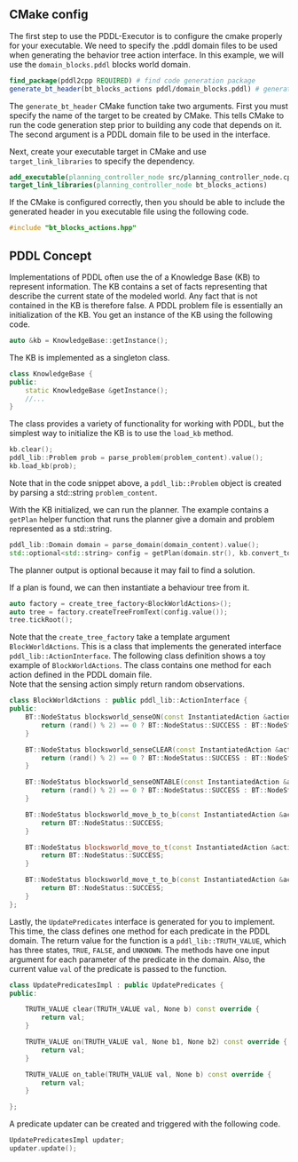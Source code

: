 ## CMake config

The first step to use the PDDL-Executor is to configure the cmake properly for your executable.
We need to specify the .pddl domain files to be used when generating the behavior tree action interface.
In this example, we will use the `domain_blocks.pddl` blocks world domain. 

```cmake
find_package(pddl2cpp REQUIRED) # find code generation package
generate_bt_header(bt_blocks_actions pddl/domain_blocks.pddl) # generate the interface header file
```
The `generate_bt_header` CMake function take two arguments. First you must specify the name of the target
to be created by CMake. This tells CMake to run the code generation step prior to building any code that 
depends on it. The second argument is a PDDL domain file to be used in the interface. 

Next, create your executable target in CMake and use `target_link_libraries` to specify the dependency. 
```cmake
add_executable(planning_controller_node src/planning_controller_node.cpp)
target_link_libraries(planning_controller_node bt_blocks_actions)
```

If the CMake is configured correctly, then you should be able to include the generated header in you executable file
using the following code.
```c++
#include "bt_blocks_actions.hpp"
```

## PDDL Concept
Implementations of PDDL often use the of a Knowledge Base (KB) to represent information. 
The KB contains a set of facts representing that describe the current state of the modeled world.
Any fact that is not contained in the KB is therefore false. A PDDL problem file is essentially 
an initialization of the KB. You get an instance of the KB using the following code. 
```c++
auto &kb = KnowledgeBase::getInstance();
```
The KB is implemented as a singleton class.
```c++
class KnowledgeBase {
public:
    static KnowledgeBase &getInstance();
    //...
}
```
The class provides a variety of functionality for working with PDDL, but the simplest way to initialize
the KB is to use the `load_kb` method.
```c++
kb.clear();
pddl_lib::Problem prob = parse_problem(problem_content).value();
kb.load_kb(prob);
```
Note that in the code snippet above, a `pddl_lib::Problem` object is created by parsing a std::string `problem_content`.  

With the KB initialized, we can run the planner. The example contains a `getPlan` helper function that runs
the planner give a domain and problem represented as a std::string.
```c++
pddl_lib::Domain domain = parse_domain(domain_content).value();
std::optional<std::string> config = getPlan(domain.str(), kb.convert_to_problem(domain));        
```
The planner output is optional because it may fail to find a solution. 

If a plan is found, we can then instantiate a behaviour tree from it.
```c++
auto factory = create_tree_factory<BlockWorldActions>();
auto tree = factory.createTreeFromText(config.value());
tree.tickRoot();
```
Note that the `create_tree_factory` take a template argument `BlockWorldActions`. 
This is a class that implements the generated interface `pddl_lib::ActionInterface`. 
The following class definition shows a toy example of `BlockWorldActions`. 
The class contains one method for each action defined in the PDDL domain file.  
Note that the sensing action simply return random observations. 

```c++
class BlockWorldActions : public pddl_lib::ActionInterface {
public:
    BT::NodeStatus blocksworld_senseON(const InstantiatedAction &action) override {
        return (rand() % 2) == 0 ? BT::NodeStatus::SUCCESS : BT::NodeStatus::FAILURE;
    }

    BT::NodeStatus blocksworld_senseCLEAR(const InstantiatedAction &action) override {
        return (rand() % 2) == 0 ? BT::NodeStatus::SUCCESS : BT::NodeStatus::FAILURE;
    }

    BT::NodeStatus blocksworld_senseONTABLE(const InstantiatedAction &action) override {
        return (rand() % 2) == 0 ? BT::NodeStatus::SUCCESS : BT::NodeStatus::FAILURE;
    }

    BT::NodeStatus blocksworld_move_b_to_b(const InstantiatedAction &action) override {
        return BT::NodeStatus::SUCCESS;
    }

    BT::NodeStatus blocksworld_move_to_t(const InstantiatedAction &action) override {
        return BT::NodeStatus::SUCCESS;
    }

    BT::NodeStatus blocksworld_move_t_to_b(const InstantiatedAction &action) override {
        return BT::NodeStatus::SUCCESS;
    }
};
```

Lastly, the `UpdatePredicates` interface is generated for you to implement. 
This time, the class defines one method for each predicate in the PDDL domain.
The return value for the function is a `pddl_lib::TRUTH_VALUE`, which has three states, `TRUE`, `FALSE`, and `UNKNOWN`.
The methods have one input argument for each parameter of the predicate in the domain.
Also, the current value `val` of the predicate is passed to the function.  

```c++
class UpdatePredicatesImpl : public UpdatePredicates {
public:

    TRUTH_VALUE clear(TRUTH_VALUE val, None b) const override {
        return val;
    }

    TRUTH_VALUE on(TRUTH_VALUE val, None b1, None b2) const override {
        return val;
    }

    TRUTH_VALUE on_table(TRUTH_VALUE val, None b) const override {
        return val;
    }

};
```

A predicate updater can be created and triggered with the following code. 
```c++
UpdatePredicatesImpl updater;
updater.update();
```




